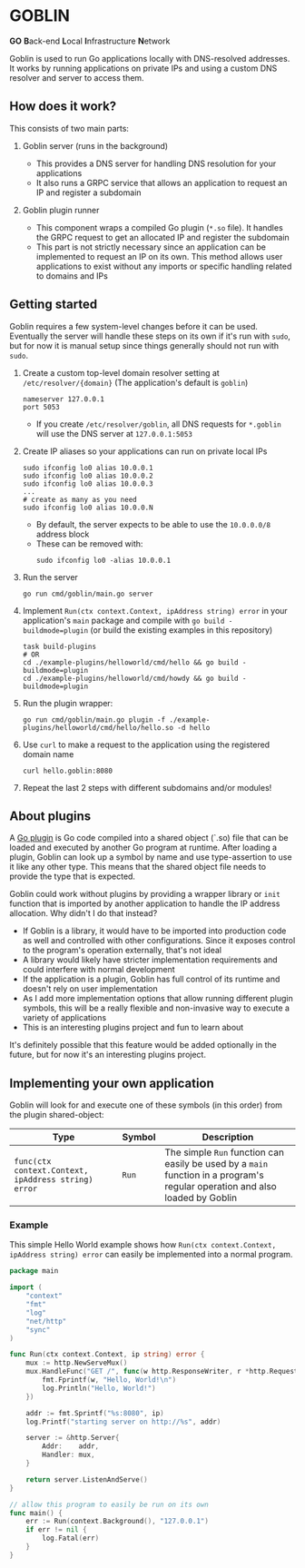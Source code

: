# GOBLIN

**GO** **B**ack-end **L**ocal **I**nfrastructure **N**etwork

Goblin is used to run Go applications locally with DNS-resolved addresses. It works by running applications on private IPs and using a custom DNS resolver and server to access them.

## How does it work?

This consists of two main parts:

1. Goblin server (runs in the background)
    - This provides a DNS server for handling DNS resolution for your applications
    - It also runs a GRPC service that allows an application to request an IP and register a subdomain

2. Goblin plugin runner
    - This component wraps a compiled Go plugin (`*.so` file). It handles the GRPC request to get an allocated IP and register the subdomain
    - This part is not strictly necessary since an application can be implemented to request an IP on its own. This method allows user applications to exist without any imports or specific handling related to domains and IPs


## Getting started

Goblin requires a few system-level changes before it can be used. Eventually the server will handle these steps on its own if it's run with `sudo`, but for now it is manual setup since things generally should not run with `sudo`.

1. Create a custom top-level domain resolver setting at `/etc/resolver/{domain}` (The application's default is `goblin`)
    ```
    nameserver 127.0.0.1
    port 5053
    ```
    - If you create `/etc/resolver/goblin`, all DNS requests for `*.goblin` will use the DNS server at `127.0.0.1:5053`

1. Create IP aliases so your applications can run on private local IPs
    ```shell
    sudo ifconfig lo0 alias 10.0.0.1
    sudo ifconfig lo0 alias 10.0.0.2
    sudo ifconfig lo0 alias 10.0.0.3
    ...
    # create as many as you need
    sudo ifconfig lo0 alias 10.0.0.N
    ```
    - By default, the server expects to be able to use the `10.0.0.0/8` address block
    - These can be removed with:
        ```shell
        sudo ifconfig lo0 -alias 10.0.0.1
        ```

1. Run the server
    ```shell
    go run cmd/goblin/main.go server
    ```

1. Implement `Run(ctx context.Context, ipAddress string) error` in your application's `main` package and compile with `go build -buildmode=plugin` (or build the existing examples in this repository)
    ```shell
    task build-plugins
    # OR
    cd ./example-plugins/helloworld/cmd/hello && go build -buildmode=plugin
    cd ./example-plugins/helloworld/cmd/howdy && go build -buildmode=plugin
    ```

1. Run the plugin wrapper:
    ```shell
    go run cmd/goblin/main.go plugin -f ./example-plugins/helloworld/cmd/hello/hello.so -d hello
    ```

1. Use `curl` to make a request to the application using the registered domain name
    ```shell
    curl hello.goblin:8080
    ```

1. Repeat the last 2 steps with different subdomains and/or modules!


## About plugins

A [Go plugin](https://pkg.go.dev/plugin) is Go code compiled into a shared object (`.so) file that can be loaded and executed by another Go program at runtime. After loading a plugin, Goblin can look up a symbol by name and use type-assertion to use it like any other type. This means that the shared object file needs to provide the type that is expected.

Goblin could work without plugins by providing a wrapper library or `init` function that is imported by another application to handle the IP address allocation. Why didn't I do that instead?
- If Goblin is a library, it would have to be imported into production code as well and controlled with other configurations. Since it exposes control to the program's operation externally, that's not ideal
- A library would likely have stricter implementation requirements and could interfere with normal development
- If the application is a plugin, Goblin has full control of its runtime and doesn't rely on user implementation
- As I add more implementation options that allow running different plugin symbols, this will be a really flexible and non-invasive way to execute a variety of applications
- This is an interesting plugins project and fun to learn about

It's definitely possible that this feature would be added optionally in the future, but for now it's an interesting plugins project.


## Implementing your own application

Goblin will look for and execute one of these symbols (in this order) from the plugin shared-object:

| Type                        | Symbol | Description          |
|-----------------------------|--------|----------------------|
| `func(ctx context.Context, ipAddress string) error` | `Run`   | The simple `Run` function can easily be used by a `main` function in a program's regular operation and also loaded by Goblin |


### Example

This simple Hello World example shows how `Run(ctx context.Context, ipAddress string) error` can easily be implemented into a normal program.

```go
package main

import (
	"context"
	"fmt"
	"log"
	"net/http"
	"sync"
)

func Run(ctx context.Context, ip string) error {
	mux := http.NewServeMux()
	mux.HandleFunc("GET /", func(w http.ResponseWriter, r *http.Request) {
		fmt.Fprintf(w, "Hello, World!\n")
		log.Println("Hello, World!")
	})

	addr := fmt.Sprintf("%s:8080", ip)
	log.Printf("starting server on http://%s", addr)

	server := &http.Server{
		Addr:    addr,
		Handler: mux,
	}

	return server.ListenAndServe()
}

// allow this program to easily be run on its own
func main() {
	err := Run(context.Background(), "127.0.0.1")
	if err != nil {
		log.Fatal(err)
	}
}
```
